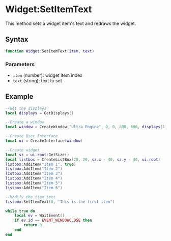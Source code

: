 # Widget:SetItemText
This method sets a widget item's text and redraws the widget.

## Syntax
```lua
function Widget:SetItemText(item, text)
```

### Parameters
- `item` (number): widget item index
- `text` (string): text to set

## Example

```lua
--Get the displays
local displays = GetDisplays()

--Create a window
local window = CreateWindow("Ultra Engine", 0, 0, 800, 600, displays[1])

--Create User Interface
local ui = CreateInterface(window)

--Create widget
local sz = ui.root:GetSize()
local listbox = CreateListBox(20, 20, sz.x - 40, sz.y - 40, ui.root)
listbox:AddItem("Item 1", true)
listbox:AddItem("Item 2")
listbox:AddItem("Item 3")
listbox:AddItem("Item 4")
listbox:AddItem("Item 5")
listbox:AddItem("Item 6")

--Modify the item text
listbox:SetItemText(0, "This is the first item")

while true do
    local ev = WaitEvent()
    if ev.id == EVENT_WINDOWCLOSE then
        return 0
    end
end
```